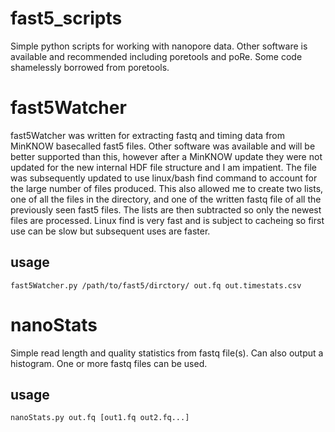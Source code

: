 # fast5_scripts

Simple python scripts for working with nanopore data. Other software is available and recommended including poretools and poRe. Some code shamelessly borrowed from poretools.

fast5Watcher
============

fast5Watcher was written for extracting fastq and timing data from MinKNOW basecalled fast5 files. Other software was available and will be better supported than this, however after a MinKNOW update they were not updated for the new internal HDF file structure and I am impatient. The file was subsequently updated to use linux/bash find command to account for the large number of files produced. This also allowed me to create two lists, one of all the files in the directory, and one of the written fastq file of all the previously seen fast5 files. The lists are then subtracted so only the newest files are processed. Linux find is very fast and is subject to cacheing so first use can be slow but subsequent uses are faster.

usage
-----

	fast5Watcher.py /path/to/fast5/dirctory/ out.fq out.timestats.csv

nanoStats
=========

Simple read length and quality statistics from fastq file(s). Can also output a histogram. One or more fastq files can be used.

usage
-----
	nanoStats.py out.fq [out1.fq out2.fq...]


